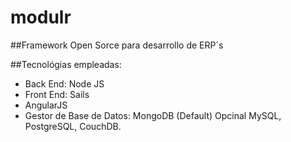 # modulr

##Framework Open Sorce para desarrollo de ERP´s

##Tecnológias empleadas:
  - Back End:   Node JS
  - Front End:  Sails
  - AngularJS
  - Gestor de Base de Datos: MongoDB (Default) Opcinal MySQL, PostgreSQL, CouchDB. 
